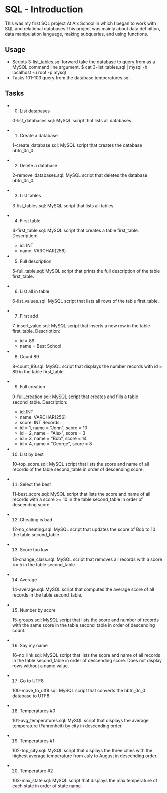 # SQL - Introduction

This was my first SQL project At Alx School in which I began to work with SQL and relational databases.This project was mainly about data definition, data manipulation language, making subqueries, and using functions.

## Usage

  - Scripts 3-list_tables.sql forward take the database to query from as a MySQL command line argument.
    $ cat 3-list_tables.sql | mysql -h localhost -u root -p mysql
  - Tasks 101-103 query from the database temperatures.sql.

## Tasks

 - 0. List databases

     0-list_databases.sql: MySQL script that lists all databases.
 - 1. Create a database

     1-create_database.sql: MySQL script that creates the database hbtn_0c_0.
 - 2. Delete a database

     2-remove_databases.sql: MySQL script that deletes the database hbtn_0c_0.
 - 3. List tables

     3-list_tables.sql: MySQL script that lists all tables.
 - 4. First table

     4-first_table.sql: MySQL script that creates a table first_table.
     Description:
      - id: INT
      - name: VARCHAR(256)
 - 5. Full description

     5-full_table.sql: MySQL script that prints the full description of the table first_table.
 - 6. List all in table

     6-list_values.sql: MySQL script that lists all rows of the table first_table.
 - 7. First add

     7-insert_value.sql: MySQL script that inserts a new row in the table first_table.
     Description:
      - id = 89
      - name = Best School
 - 8. Count 89

     8-count_89.sql: MySQL script that displays the number records with id = 89 in the table first_table.
 - 9. Full creation

     9-full_creation.sql: MySQL script that creates and fills a table second_table.
     Description:
      - id: INT
      - name: VARCHAR(256)
      - score: INT
     Records:
      - id = 1, name = "John", score = 10
      - id = 2, name = "Alex", score = 3
      - id = 3, name = "Bob", score = 14
      - id = 4, name = "George", score = 8
 - 10. List by best

     10-top_score.sql: MySQL script that lists the score and name of all records of the table second_table in order of descending score.
 - 11. Select the best

     11-best_score.sql: MySQL script that lists the score and name of all records with a score >= 10 in the table second_table in order of descending score.
 - 12. Cheating is bad

     12-no_cheating.sql: MySQL script that updates the score of Bob to 10 the table second_table.
 - 13. Score too low

     13-change_class.sql: MySQL script that removes all records with a score <= 5 in the table second_table.
 - 14. Average

     14-average.sql: MySQL script that computes the average score of all records in the table second_table.
 - 15. Number by score

     15-groups.sql: MySQL script that lists the score and number of records with the same score in the table second_table in order of descending count.
 - 16. Say my name

     16-no_link.sql: MySQL script that lists the score and name of all records in the table second_table in order of descending score.
Does not display rows without a name value.
 - 17. Go to UTF8

     100-move_to_utf8.sql: MySQL script that converts the hbtn_0c_0 database to UTF8.
 - 18. Temperatures #0

     101-avg_temperatures.sql: MySQL script that displays the average temperature (Fahrenheit) by city in descending order.
 - 19. Temperatures #1

     102-top_city.sql: MySQL script that displays the three cities with the highest average temperature from July to August in descending order.
 - 20. Temperature #2

     103-max_state.sql: MySQL script that displays the max temperature of each state in order of state name.
